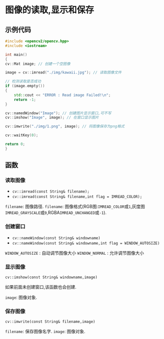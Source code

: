 # 图像的读取,显示和保存

## 示例代码

``` cpp {.line-numbers}
#include <opencv2/opencv.hpp>
#include <iostream>

int main()
{
cv::Mat image; // 创建一个空图像

image = cv::imread("./img/kawaii.jpg"); // 读取图像文件

// 检测读取是否成功
if (image.empty())
{
    std::cout << "ERROR : Read image Failed!\n";
    return -1;
}

cv::namedWindow("Image"); // 创建图片显示窗口,可不写
cv::imshow("Image", image); // 在窗口显示图片

cv::imwrite("./img/1.png", image); // 将图像保存为png格式

cv::waitKey(0);

return 0;
}
```

## 函数

### 读取图像

- `cv::imread(const String& filename);`
- `cv::imread(const String& filename,int flag = IMREAD_COLOR);`

`filename`: 图像路径.
`filename`: 图像格式(RGB图:`IMREAD_COLOR`或`1`,灰度图`IMREAD_GRAYSCALE`或`0`,RGBA`IMREAD_UNCHANGED`或`-1`).

### 创建窗口

- `cv::nameWindow(const String& windowname)`
- `cv::nameWindow(const String& windowname,int flag = WINDOW_AUTOSIZE)`

`WINDOW_AUTOSIZE` : 自动调节图像大小
`WINDOW_NORMAL` : 允许调节图像大小

### 显示图像

`cv::imshow(const String& windowname,image)`

如果前面未创建窗口,该函数也会创建.

`image`: 图像对象.

### 保存图像

`cv::imwrite(const String& filename,image)`

`filename`: 保存图像名字.
`image`: 图像对象.
